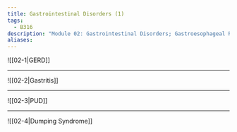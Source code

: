 ```yaml
---
title: Gastrointestinal Disorders (1)
tags:
  - B316
description: "Module 02: Gastrointestinal Disorders; Gastroesophageal Reflux Disease (GERD), Gastritis (Acute and Chronic), Peptic Ulcer Disease (PUD), and Dumping Syndrome."
aliases:
---
```

![[02-1|GERD]]
___
![[02-2|Gastritis]]
___
![[02-3|PUD]]
___
![[02-4|Dumping Syndrome]]